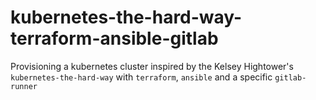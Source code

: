 # kubernetes-the-hard-way-terraform-ansible-gitlab

Provisioning a kubernetes cluster inspired by the Kelsey Hightower's `kubernetes-the-hard-way` with `terraform`, `ansible` and a specific `gitlab-runner`